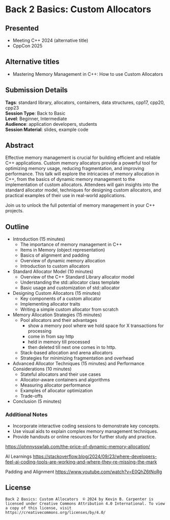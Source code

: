 # Back 2 Basics: Custom Allocators

## Presented

- Meeting C++ 2024 (alternative title)
- CppCon 2025

## Alternative titles

- Mastering Memory Management in C++: How to use Custom Allocators

## Submission Details

**Tags**: standard library, allocators, containers, data structures, cpp17, cpp20, cpp23 <br/>
**Session Type**: Back to Basic<br />
**Level**: Beginner, Intermediate<br />
**Audience**: application developers, students<br />
**Session Material**: slides, example code  <br />

## Abstract

Effective memory management is crucial for building efficient and reliable C++ applications. Custom memory allocators provide a powerful tool for optimizing memory usage, reducing fragmentation, and improving performance. This talk will explore the intricacies of memory allocation in C++, from the basics of dynamic memory management to the implementation of custom allocators. Attendees will gain insights into the standard allocator model, techniques for designing custom allocators, and practical examples of their use in real-world applications.

Join us to unlock the full potential of memory management in your C++ projects.

## Outline

- Introduction (15 minutes)
  - The importance of memory management in C++
  - Items in Memory (object representation)
  - Basics of alignment and padding
  - Overview of dynamic memory allocation
  - Introduction to custom allocators
- Standard Allocator Model (10 minutes)
  - Overview of the C++ Standard Library allocator model
  - Understanding the std::allocator class template
  - Basic usage and customization of std::allocator
- Designing Custom Allocators (15 minutes)
  - Key components of a custom allocator
  - Implementing allocator traits
  - Writing a simple custom allocator from scratch
- Memory Allocation Strategies (15 minutes)
  - Pool allocators and their advantages
    - show a memory pool where we hold space for X transactions for processing
    - come in from say http
    - held in memory till processed 
    - then deleted till next one comes in to http.
  - Stack-based allocation and arena allocators
  - Strategies for minimizing fragmentation and overhead
- Advanced Allocator Techniques (15 minutes) and Performance Considerations (10 minutes)
  - Stateful allocators and their use cases
  - Allocator-aware containers and algorithms
  - Measuring allocator performance
  - Examples of allocator optimization
  - Trade-offs
- Conclusion (5 minutes)

### Additional Notes

- Incorporate interactive coding sessions to demonstrate key concepts.
- Use visual aids to explain complex memory management techniques.
- Provide handouts or online resources for further study and practice.

https://johnnysswlab.com/the-price-of-dynamic-memory-allocation/

AI Learnings
https://stackoverflow.blog/2024/09/23/where-developers-feel-ai-coding-tools-are-working-and-where-they-re-missing-the-mark

Padding and Alignment
https://www.youtube.com/watch?v=E0QhZ6tNoRg

## License

    Back 2 Basics: Custom Allocators  © 2024 by Kevin B. Carpenter is licensed under Creative Commons Attribution 4.0 International. To view a copy of this license, visit https://creativecommons.org/licenses/by/4.0/
